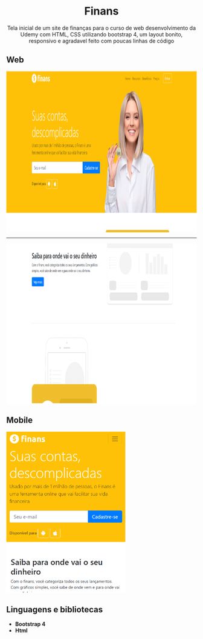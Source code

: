 <h1 align="center">
Finans</h1>
 
<p align="center">Tela inicial de um site de finanças para o curso de web desenvolvimento da Udemy com HTML, CSS utilizando bootstrap 4, um layout bonito, responsivo e agradavel feito com poucas linhas de código</p> 

 ## Web
<div>   
  <img src="https://github.com/jpm4rtinss/Site-Finans/blob/master/img/finans.PNG" alt="home web"  height="425" align="center">
 <hr>
  <img src="https://github.com/jpm4rtinss/Site-Finans/blob/master/img/finans1.PNG" alt="home web" height="425" align="center">
</div>

## Mobile
  <img src="https://github.com/jpm4rtinss/Site-Finans/blob/master/img/finans-mobile.PNG" alt="home web" height="425">




## Linguagens e bibliotecas

-  **Bootstrap 4**  
-  **Html** 

